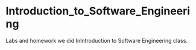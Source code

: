 # Introduction_to_Software_Engineering
Labs and homework we did InIntroduction to Software Engineering class.
